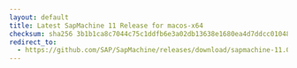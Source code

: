 ```yaml
---
layout: default
title: Latest SapMachine 11 Release for macos-x64
checksum: sha256 3b1b1ca8c7044c75c1ddfb6e3a02db13638e1680ea4d7ddcc01048004595cd40
redirect_to:
  - https://github.com/SAP/SapMachine/releases/download/sapmachine-11.0.22/sapmachine-jre-11.0.22_macos-x64_bin.tar.gz
---
```

